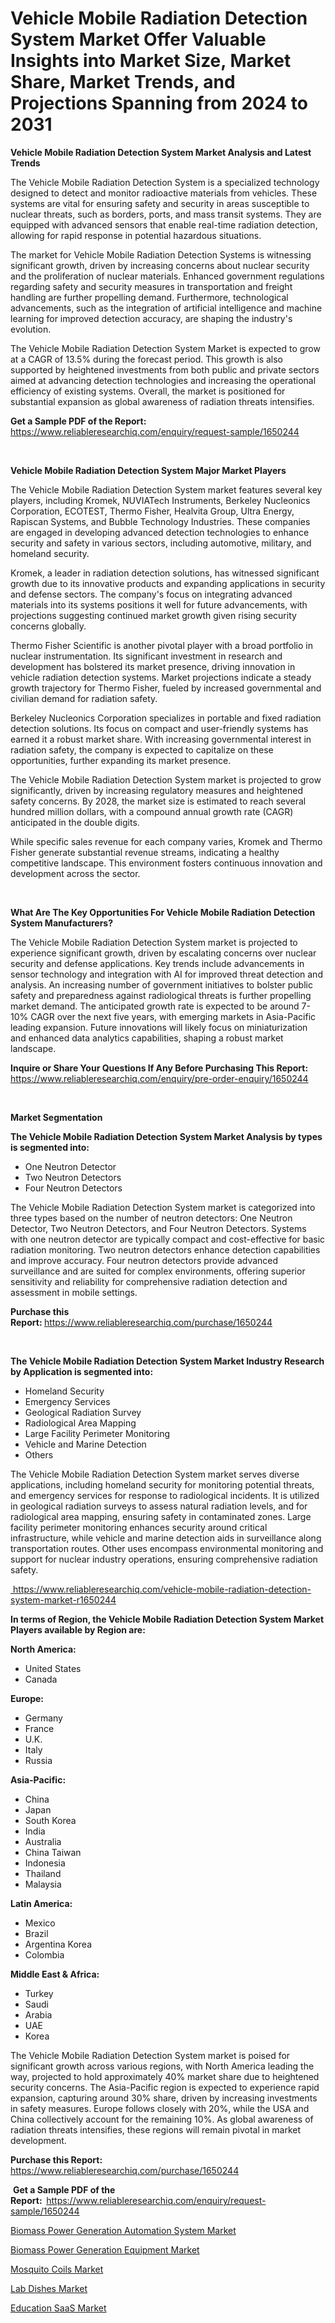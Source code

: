 <p><h1>Vehicle Mobile Radiation Detection System Market Offer Valuable Insights into Market Size, Market Share, Market Trends, and Projections Spanning from 2024 to 2031</h1></p><p><strong>Vehicle Mobile Radiation Detection System Market Analysis and Latest Trends</strong></p>
<p><p>The Vehicle Mobile Radiation Detection System is a specialized technology designed to detect and monitor radioactive materials from vehicles. These systems are vital for ensuring safety and security in areas susceptible to nuclear threats, such as borders, ports, and mass transit systems. They are equipped with advanced sensors that enable real-time radiation detection, allowing for rapid response in potential hazardous situations.</p><p>The market for Vehicle Mobile Radiation Detection Systems is witnessing significant growth, driven by increasing concerns about nuclear security and the proliferation of nuclear materials. Enhanced government regulations regarding safety and security measures in transportation and freight handling are further propelling demand. Furthermore, technological advancements, such as the integration of artificial intelligence and machine learning for improved detection accuracy, are shaping the industry's evolution.</p><p>The Vehicle Mobile Radiation Detection System Market is expected to grow at a CAGR of 13.5% during the forecast period. This growth is also supported by heightened investments from both public and private sectors aimed at advancing detection technologies and increasing the operational efficiency of existing systems. Overall, the market is positioned for substantial expansion as global awareness of radiation threats intensifies.</p></p>
<p><strong>Get a Sample PDF of the Report:&nbsp;</strong> <a href="https://www.reliableresearchiq.com/enquiry/request-sample/1650244?utm_campaign=101&utm_medium=2&utm_source=Github&utm_content=ia&utm_term=26092024&utm_id=vehicle-mobile-radiation-detection-system">https://www.reliableresearchiq.com/enquiry/request-sample/1650244</a></p>
<p>&nbsp;</p>
<p><strong>Vehicle Mobile Radiation Detection System Major Market Players</strong></p>
<p><p>The Vehicle Mobile Radiation Detection System market features several key players, including Kromek, NUVIATech Instruments, Berkeley Nucleonics Corporation, ECOTEST, Thermo Fisher, Healvita Group, Ultra Energy, Rapiscan Systems, and Bubble Technology Industries. These companies are engaged in developing advanced detection technologies to enhance security and safety in various sectors, including automotive, military, and homeland security.</p><p>Kromek, a leader in radiation detection solutions, has witnessed significant growth due to its innovative products and expanding applications in security and defense sectors. The company's focus on integrating advanced materials into its systems positions it well for future advancements, with projections suggesting continued market growth given rising security concerns globally.</p><p>Thermo Fisher Scientific is another pivotal player with a broad portfolio in nuclear instrumentation. Its significant investment in research and development has bolstered its market presence, driving innovation in vehicle radiation detection systems. Market projections indicate a steady growth trajectory for Thermo Fisher, fueled by increased governmental and civilian demand for radiation safety.</p><p>Berkeley Nucleonics Corporation specializes in portable and fixed radiation detection solutions. Its focus on compact and user-friendly systems has earned it a robust market share. With increasing governmental interest in radiation safety, the company is expected to capitalize on these opportunities, further expanding its market presence.</p><p>The Vehicle Mobile Radiation Detection System market is projected to grow significantly, driven by increasing regulatory measures and heightened safety concerns. By 2028, the market size is estimated to reach several hundred million dollars, with a compound annual growth rate (CAGR) anticipated in the double digits.</p><p>While specific sales revenue for each company varies, Kromek and Thermo Fisher generate substantial revenue streams, indicating a healthy competitive landscape. This environment fosters continuous innovation and development across the sector.</p></p>
<p>&nbsp;</p>
<p><strong>What Are The Key Opportunities For Vehicle Mobile Radiation Detection System Manufacturers?</strong></p>
<p><p>The Vehicle Mobile Radiation Detection System market is projected to experience significant growth, driven by escalating concerns over nuclear security and defense applications. Key trends include advancements in sensor technology and integration with AI for improved threat detection and analysis. An increasing number of government initiatives to bolster public safety and preparedness against radiological threats is further propelling market demand. The anticipated growth rate is expected to be around 7-10% CAGR over the next five years, with emerging markets in Asia-Pacific leading expansion. Future innovations will likely focus on miniaturization and enhanced data analytics capabilities, shaping a robust market landscape.</p></p>
<p><strong>Inquire or Share Your Questions If Any Before Purchasing This Report:</strong> <a href="https://www.reliableresearchiq.com/enquiry/pre-order-enquiry/1650244?utm_campaign=101&utm_medium=2&utm_source=Github&utm_content=ia&utm_term=26092024&utm_id=vehicle-mobile-radiation-detection-system">https://www.reliableresearchiq.com/enquiry/pre-order-enquiry/1650244</a></p>
<p>&nbsp;</p>
<p><strong>Market Segmentation</strong></p>
<p><strong>The Vehicle Mobile Radiation Detection System Market Analysis by types is segmented into:</strong></p>
<p><ul><li>One Neutron Detector</li><li>Two Neutron Detectors</li><li>Four Neutron Detectors</li></ul></p>
<p><p>The Vehicle Mobile Radiation Detection System market is categorized into three types based on the number of neutron detectors: One Neutron Detector, Two Neutron Detectors, and Four Neutron Detectors. Systems with one neutron detector are typically compact and cost-effective for basic radiation monitoring. Two neutron detectors enhance detection capabilities and improve accuracy. Four neutron detectors provide advanced surveillance and are suited for complex environments, offering superior sensitivity and reliability for comprehensive radiation detection and assessment in mobile settings.</p></p>
<p><strong>Purchase this Report:&nbsp;</strong><a href="https://www.reliableresearchiq.com/purchase/1650244?utm_campaign=101&utm_medium=2&utm_source=Github&utm_content=ia&utm_term=26092024&utm_id=vehicle-mobile-radiation-detection-system">https://www.reliableresearchiq.com/purchase/1650244</a></p>
<p>&nbsp;</p>
<p><strong>The Vehicle Mobile Radiation Detection System Market Industry Research by Application is segmented into:</strong></p>
<p><ul><li>Homeland Security</li><li>Emergency Services</li><li>Geological Radiation Survey</li><li>Radiological Area Mapping</li><li>Large Facility Perimeter Monitoring</li><li>Vehicle and Marine Detection</li><li>Others</li></ul></p>
<p><p>The Vehicle Mobile Radiation Detection System market serves diverse applications, including homeland security for monitoring potential threats, and emergency services for response to radiological incidents. It is utilized in geological radiation surveys to assess natural radiation levels, and for radiological area mapping, ensuring safety in contaminated zones. Large facility perimeter monitoring enhances security around critical infrastructure, while vehicle and marine detection aids in surveillance along transportation routes. Other uses encompass environmental monitoring and support for nuclear industry operations, ensuring comprehensive radiation safety.</p></p>
<p><a href="https://www.reliableresearchiq.com/vehicle-mobile-radiation-detection-system-market-r1650244?utm_campaign=101&utm_medium=2&utm_source=Github&utm_content=ia&utm_term=26092024&utm_id=vehicle-mobile-radiation-detection-system">&nbsp;https://www.reliableresearchiq.com/vehicle-mobile-radiation-detection-system-market-r1650244</a></p>
<p><strong>In terms of Region, the Vehicle Mobile Radiation Detection System Market Players available by Region are:</strong></p>
<p>
    <p> <strong> North America: </strong>
        <ul>
            <li>United States</li>
            <li>Canada</li>
        </ul>
        </p> 
    <p> <strong> Europe: </strong>
        <ul>
            <li>Germany</li>
            <li>France</li>
            <li>U.K.</li>
            <li>Italy</li>
            <li>Russia</li>
        </ul>
        </p> 
    <p> <strong> Asia-Pacific: </strong>
        <ul>
            <li>China</li>
            <li>Japan</li>
            <li>South Korea</li>
            <li>India</li>
            <li>Australia</li>
            <li>China Taiwan</li>
            <li>Indonesia</li>
            <li>Thailand</li>
            <li>Malaysia</li>
        </ul>
        </p> 
    <p> <strong> Latin America: </strong>
        <ul>
            <li>Mexico</li>
            <li>Brazil</li>
            <li>Argentina Korea</li>
            <li>Colombia</li>
        </ul>
        </p> 
    <p> <strong> Middle East & Africa: </strong>
        <ul>
            <li>Turkey</li>
            <li>Saudi</li>
            <li>Arabia</li>
            <li>UAE</li>
            <li>Korea</li>
        </ul>
    </p>
    </p>
<p><p>The Vehicle Mobile Radiation Detection System market is poised for significant growth across various regions, with North America leading the way, projected to hold approximately 40% market share due to heightened security concerns. The Asia-Pacific region is expected to experience rapid expansion, capturing around 30% share, driven by increasing investments in safety measures. Europe follows closely with 20%, while the USA and China collectively account for the remaining 10%. As global awareness of radiation threats intensifies, these regions will remain pivotal in market development.</p></p>
<p><strong>Purchase this Report: </strong><a href="https://www.reliableresearchiq.com/purchase/1650244?utm_campaign=101&utm_medium=2&utm_source=Github&utm_content=ia&utm_term=26092024&utm_id=vehicle-mobile-radiation-detection-system">https://www.reliableresearchiq.com/purchase/1650244</a></p>
<p>&nbsp;<strong>Get a Sample PDF of the Report:&nbsp;&nbsp;</strong><a href="https://www.reliableresearchiq.com/enquiry/request-sample/1650244?utm_campaign=101&utm_medium=2&utm_source=Github&utm_content=ia&utm_term=26092024&utm_id=vehicle-mobile-radiation-detection-system">https://www.reliableresearchiq.com/enquiry/request-sample/1650244</a></p>
<p><strong></strong></p>
<p><p><a href="https://github.com/alesiasc0na/Market-Research-Report-List-1/blob/main/biomass-power-generation-automation-system-market.md?utm_campaign=101&utm_medium=2&utm_source=Github&utm_content=ia&utm_term=26092024&utm_id=vehicle-mobile-radiation-detection-system">Biomass Power Generation Automation System Market</a></p><p><a href="https://github.com/WayneHopkins413/Market-Research-Report-List-1/blob/main/biomass-power-generation-equipment-market.md?utm_campaign=101&utm_medium=2&utm_source=Github&utm_content=ia&utm_term=26092024&utm_id=vehicle-mobile-radiation-detection-system">Biomass Power Generation Equipment Market</a></p><p><a href="https://issuu.com/reportprime-2/docs/mosquito-coils-market-size-2030.ppt_9b4b26fb43d1cf?utm_campaign=101&utm_medium=2&utm_source=Github&utm_content=ia&utm_term=26092024&utm_id=vehicle-mobile-radiation-detection-system">Mosquito Coils Market</a></p><p><a href="https://issuu.com/reportprime-2/docs/lab-dishes-market-size-2030.pptx_dd0e95992db842?utm_campaign=101&utm_medium=2&utm_source=Github&utm_content=ia&utm_term=26092024&utm_id=vehicle-mobile-radiation-detection-system">Lab Dishes Market</a></p><p><a href="https://www.linkedin.com/pulse/what-growth-opportunities-challenges-education-saas-market-ptcff?trackingId=sueiG4OkSouVxAKgJvFmQQ%3D%3D&utm_campaign=101&utm_medium=2&utm_source=Github&utm_content=ia&utm_term=26092024&utm_id=vehicle-mobile-radiation-detection-system">Education SaaS Market</a></p></p>